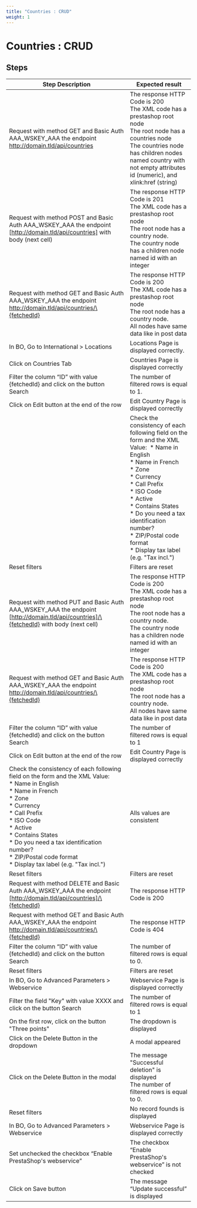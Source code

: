 ```yaml
---
title: "Countries : CRUD"
weight: 1
---
```


# Countries : CRUD
## Steps
| Step Description | Expected result |
| ----- | ----- |
| Request with method GET and Basic Auth AAA_WSKEY_AAA the endpoint http://domain.tld/api/countries | The response HTTP Code is 200<br>The XML code has a prestashop root node<br>The root node has a countries node<br>The countries node has children nodes named country with not empty attributes id (numeric), and xlink:href (string) |
| Request with method POST and Basic Auth AAA_WSKEY_AAA the endpoint [http://domain.tld/api/countries] with body (next cell) | The response HTTP Code is 201<br>The XML code has a prestashop root node<br>The root node has a country node.<br>The country node has a children node named id with an integer |
| Request with method GET and Basic Auth AAA_WSKEY_AAA the endpoint http://domain.tld/api/countries/\{fetchedId} | The response HTTP Code is 200<br>The XML code has a prestashop root node<br>The root node has a country node.<br>All nodes have same data like in post data |
| In BO, Go to International > Locations | Locations Page is displayed correctly. |
| Click on Countries Tab | Countries Page is displayed correctly |
| Filter the column “ID” with value \{fetchedId} and click on the button Search | The number of filtered rows is equal to 1. |
| Click on Edit button at the end of the row | Edit Country Page is displayed correctly |
| |Check the consistency of each following field on the form and the XML Value:  * Name in English<br> * Name in French <br> * Zone <br> * Currency<br> * Call Prefix<br> * ISO Code<br> * Active<br> * Contains States<br> * Do you need a tax identification number?<br> * ZIP/Postal code format<br> * Display tax label (e.g. "Tax incl.")| | Alls values are consistent |
| Reset filters | Filters are reset |
| Request with method PUT and Basic Auth AAA_WSKEY_AAA the endpoint [http://domain.tld/api/countries]/\{fetchedId} with body (next cell) | The response HTTP Code is 200<br>The XML code has a prestashop root node<br>The root node has a country node.<br>The country node has a children node named id with an integer |
| Request with method GET and Basic Auth AAA_WSKEY_AAA the endpoint http://domain.tld/api/countries/\{fetchedId} | The response HTTP Code is 200<br>The XML code has a prestashop root node<br>The root node has a country node.<br>All nodes have same data like in post data |
| Filter the column “ID” with value \{fetchedId} and click on the button Search | The number of filtered rows is equal to 1 |
| Click on Edit button at the end of the row | Edit Country Page is displayed correctly |
| Check the consistency of each following field on the form and the XML Value: <br> * Name in English<br> * Name in French <br> * Zone <br> * Currency<br> * Call Prefix<br> * ISO Code<br> * Active<br> * Contains States<br> * Do you need a tax identification number?<br> * ZIP/Postal code format<br> * Display tax label (e.g. "Tax incl.") | Alls values are consistent |
| Reset filters | Filters are reset |
| Request with method DELETE and Basic Auth AAA_WSKEY_AAA the endpoint [http://domain.tld/api/countries]/\{fetchedId} | The response HTTP Code is 200 |
| Request with method GET and Basic Auth AAA_WSKEY_AAA the endpoint http://domain.tld/api/countries/\{fetchedId} | The response HTTP Code is 404 |
| Filter the column “ID” with value \{fetchedId} and click on the button Search | The number of filtered rows is equal to 0. |
| Reset filters | Filters are reset |
| In BO, Go to Advanced Parameters > Webservice | Webservice Page is displayed correctly |
| Filter the field "Key" with value XXXX and click on the button Search | The number of filtered rows is equal to 1 |
| On the first row, click on the button "Three points" | The dropdown is displayed |
| Click on the Delete Button in the dropdown | A modal appeared |
| Click on the Delete Button in the modal | The message "Successful deletion" is displayed<br>The number of filtered rows is equal to 0. |
| Reset filters | No record founds is displayed |
| In BO, Go to Advanced Parameters > Webservice | Webservice Page is displayed correctly |
| Set unchecked the checkbox “Enable PrestaShop's webservice” | The checkbox “Enable PrestaShop's webservice” is not checked |
| Click on Save button | The message “Update successful” is displayed |

